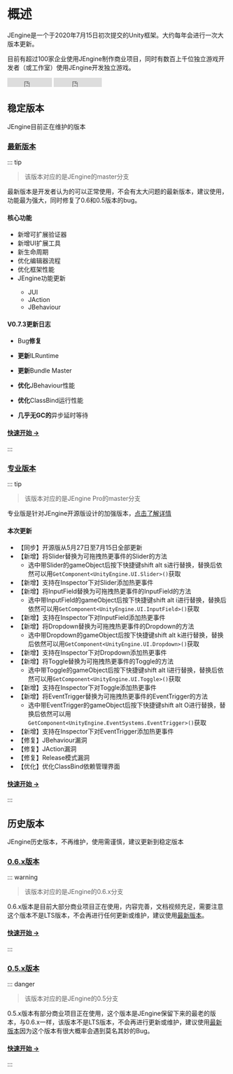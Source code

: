 # 概述

JEngine是一个于2020年7月15日初次提交的Unity框架。大约每年会进行一次大版本更新。

目前有超过100家企业使用JEngine制作商业项目，同时有数百上千位独立游戏开发者（或工作室）使用JEngine开发独立游戏。

<ul style="list-style:none;padding:0">
  <li style="display:inline-block">
    <iframe src="https://ghbtns.com/github-btn.html?user=JasonXuDeveloper&amp;repo=JEngine&amp;type=star&amp;count=true" frameborder="0" scrolling="0" width="102px" height="21px"></iframe>
  </li>
  <li style="display:inline-block">
    <iframe src="https://ghbtns.com/github-btn.html?user=JasonXuDeveloper&amp;repo=JEngine&amp;type=fork&amp;count=true" frameborder="0" scrolling="0" width="110px" height="21px"></iframe>
  </li>
</ul>


## 稳定版本

JEngine目前正在维护的版本



### [最新版本](/zh/documents/0.7/) <Badge type="tip" text="v0.7.x" vertical="middle" />

::: tip 

> 该版本对应的是JEngine的master分支

最新版本是开发者认为的可以正常使用，不会有太大问题的最新版本，建议使用，功能最为强大，同时修复了0.6和0.5版本的bug。

#### 核心功能

- 新增可扩展验证器 <Badge type="tip" text="新功能" vertical="middle" />
- 新增UI扩展工具 <Badge type="tip" text="新功能" vertical="middle" />
- 新生命周期 <Badge type="tip" text="新功能" vertical="middle" />
- 优化编辑器流程  <Badge type="warning" text="优化功能" vertical="middle" />
- 优化框架性能  <Badge type="warning" text="优化功能" vertical="middle" />
- JEngine功能更新  <Badge type="warning" text="优化功能" vertical="middle" />
  -  JUI
  -  JAction
  -  JBehaviour

#### V0.7.3更新日志

- Bug**修复**
- **更新**ILRuntime

- **更新**Bundle Master

- **优化**JBehaviour性能

- **优化**ClassBind运行性能

- **几乎无GC的**异步延时等待

#### [快速开始 →](/zh/documents/0.7/)

:::



### [专业版本](/zh/documents/pro/) <Badge type="tip" text="PRO v1.4" vertical="middle" />

::: tip 

> 该版本对应的是JEngine Pro的master分支

专业版是针对JEngine开源版设计的加强版本，[点击了解详情](/zh/pro/)

#### 本次更新

- 【同步】开源版从5月27日至7月15日全部更新
- 【新增】将Slider替换为可拖拽热更事件的Slider的方法
  - 选中带Slider的gameObject后按下快捷键shift alt s进行替换，替换后依然可以用```GetComponent<UnityEngine.UI.Slider>()```获取
- 【新增】支持在Inspector下对Slider添加热更事件
- 【新增】将InputField替换为可拖拽热更事件的InputField的方法
  - 选中带InputField的gameObject后按下快捷键shift alt i进行替换，替换后依然可以用```GetComponent<UnityEngine.UI.InputField>()```获取
- 【新增】支持在Inspector下对InputField添加热更事件
- 【新增】将Dropdown替换为可拖拽热更事件的Dropdown的方法
  - 选中带Dropdown的gameObject后按下快捷键shift alt k进行替换，替换后依然可以用```GetComponent<UnityEngine.UI.Dropdown>()```获取
- 【新增】支持在Inspector下对Dropdown添加热更事件
- 【新增】将Toggle替换为可拖拽热更事件的Toggle的方法
  - 选中带Toggle的gameObject后按下快捷键shift alt l进行替换，替换后依然可以用```GetComponent<UnityEngine.UI.Toggle>()```获取
- 【新增】支持在Inspector下对Toggle添加热更事件
- 【新增】将EventTrigger替换为可拖拽热更事件的EventTrigger的方法
  - 选中带EventTrigger的gameObject后按下快捷键shift alt O进行替换，替换后依然可以用```GetComponent<UnityEngine.EventSystems.EventTrigger>()```获取
- 【新增】支持在Inspector下对EventTrigger添加热更事件
- 【修复】JBehaviour漏洞
- 【修复】JAction漏洞
- 【修复】Release模式漏洞
- 【优化】优化ClassBind依赖管理界面

#### [快速开始 →](/zh/documents/pro/)

:::



## 历史版本

JEngine历史版本，不再维护，使用需谨慎，建议更新到稳定版本



### [0.6.x版本](/zh/documents/0.6/) <Badge type="warning" text="v0.6.x" vertical="middle" />
::: warning
> 该版本对应的是JEngine的0.6.x分支

0.6.x版本是目前大部分商业项目正在使用，内容完善，文档视频充足，需要注意这个版本不是LTS版本，不会再进行任何更新或维护，建议使用[最新版本](#最新版本)。

#### [快速开始 →](/zh/documents/0.6/)

:::

### [0.5.x版本](/zh/documents/0.5/) <Badge type="danger" text="v0.5.x" vertical="middle" />
::: danger
> 该版本对应的是JEngine的0.5分支

0.5.x版本有部分商业项目正在使用，这个版本是JEngine保留下来的最老的版本，与0.6.x一样，该版本不是LTS版本，不会再进行更新或维护，建议使用[最新版本](#最新版本)因为这个版本有很大概率会遇到莫名其妙的Bug。

#### [快速开始 →](/documents/0.5/)

:::